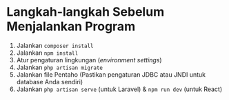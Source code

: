 # Langkah-langkah Sebelum Menjalankan Program

1. Jalankan `composer install`
2. Jalankan `npm install`
3. Atur pengaturan lingkungan (*environment settings*)
4. Jalankan `php artisan migrate`
5. Jalankan file Pentaho (Pastikan pengaturan JDBC atau JNDI untuk database Anda sendiri)
6. Jalankan `php artisan serve` (untuk Laravel) & `npm run dev` (untuk React)
